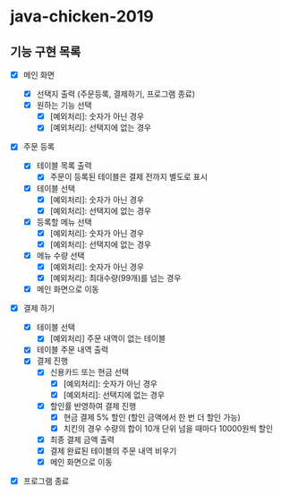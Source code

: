 # java-chicken-2019

## 기능 구현 목록

- [x] 메인 화면
    - [x] 선택지 출력 (주문등록, 결제하기, 프로그램 종료)
    - [x] 원하는 기능 선택
        - [x] [예외처리]: 숫자가 아닌 경우
        - [x] [예외처리]: 선택지에 없는 경우

- [x] 주문 등록
    - [x] 테이블 목록 출력
        - [x] 주문이 등록된 테이블은 결제 전까지 별도로 표시
    - [x] 테이블 선택
        - [x] [예외처리]: 숫자가 아닌 경우
        - [x] [예외처리]: 선택지에 없는 경우
    - [x] 등록할 메뉴 선택
        - [x] [예외처리]: 숫자가 아닌 경우
        - [x] [예외처리]: 선택지에 없는 경우
    - [x] 메뉴 수량 선택
        - [x] [예외처리]: 숫자가 아닌 경우
        - [x] [예외처리]: 최대수량(99개)를 넘는 경우
    - [x] 메인 화면으로 이동

- [x] 결제 하기
    - [x] 테이블 선택
        - [x] [예외처리] 주문 내역이 없는 테이블
    - [x] 테이블 주문 내역 출력
    - [x] 결제 진행
        - [x] 신용카드 또는 현금 선택
            - [x] [예외처리]: 숫자가 아닌 경우
            - [x] [예외처리]: 선택지에 없는 경우
        - [x] 할인률 반영하여 결제 진행
            - [x] 현금 결제 5% 할인 (할인 금액에서 한 번 더 할인 가능)
            - [x] 치킨의 경우 수량의 합이 10개 단위 넘을 때마다 10000원씩 할인
        - [x] 최종 결제 금액 출력
        - [x] 결제 완료된 테이블의 주문 내역 비우기
        - [x] 메인 화면으로 이동

- [x] 프로그램 종료

